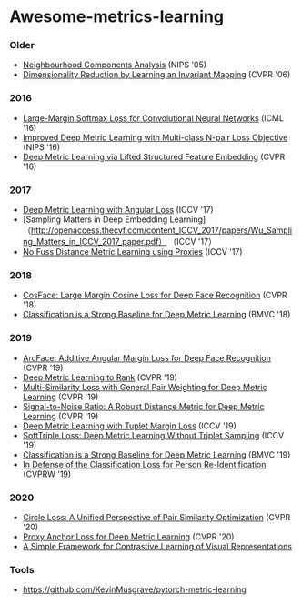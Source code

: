 # Awesome-metrics-learning

### Older
- [Neighbourhood Components Analysis](https://www.cs.toronto.edu/~hinton/absps/nca.pdf) (NIPS '05)
- [Dimensionality Reduction by Learning an Invariant Mapping](http://yann.lecun.com/exdb/publis/pdf/hadsell-chopra-lecun-06.pdf) (CVPR '06)

### 2016
- [Large-Margin Softmax Loss for Convolutional Neural Networks](https://arxiv.org/abs/1612.02295) (ICML '16)
- [Improved Deep Metric Learning with Multi-class N-pair Loss Objective](https://papers.nips.cc/paper/6200-improved-deep-metric-learning-with-multi-class-n-pair-loss-objective) (NIPS '16)
- [Deep Metric Learning via Lifted Structured Feature Embedding](https://arxiv.org/abs/1511.06452) (CVPR '16)

### 2017 
- [Deep Metric Learning with Angular Loss](https://arxiv.org/abs/1708.01682) (ICCV '17)
- [Sampling Matters in Deep Embedding Learning]（http://openaccess.thecvf.com/content_ICCV_2017/papers/Wu_Sampling_Matters_in_ICCV_2017_paper.pdf） （ICCV '17）
- [No Fuss Distance Metric Learning using Proxies](https://arxiv.org/abs/1703.07464) (ICCV '17)

### 2018
- [CosFace: Large Margin Cosine Loss for Deep Face Recognition](https://arxiv.org/abs/1801.09414) (CVPR '18)
- [Classification is a Strong Baseline for Deep Metric Learning](https://arxiv.org/abs/1811.12649) (BMVC '18)

### 2019
- [ArcFace: Additive Angular Margin Loss for Deep Face Recognition](https://arxiv.org/abs/1801.07698) (CVPR '19)
- [Deep Metric Learning to Rank](http://cs-people.bu.edu/hekun/papers/CVPR2019FastAP.pdf) (CVPR '19)
- [Multi-Similarity Loss with General Pair Weighting for Deep Metric Learning](https://arxiv.org/abs/1904.06627) (CVPR '19)
- [Signal-to-Noise Ratio: A Robust Distance Metric for Deep Metric Learning](http://openaccess.thecvf.com/content_CVPR_2019/papers/Yuan_Signal-To-Noise_Ratio_A_Robust_Distance_Metric_for_Deep_Metric_Learning_CVPR_2019_paper.pdf) (CVPR '19)
- [Deep Metric Learning with Tuplet Margin Loss](http://openaccess.thecvf.com/content_ICCV_2019/papers/Yu_Deep_Metric_Learning_With_Tuplet_Margin_Loss_ICCV_2019_paper.pdf) (ICCV '19)
- [SoftTriple Loss: Deep Metric Learning Without Triplet Sampling](http://openaccess.thecvf.com/content_ICCV_2019/papers/Qian_SoftTriple_Loss_Deep_Metric_Learning_Without_Triplet_Sampling_ICCV_2019_paper.pdf) (ICCV '19)
- [Classification is a Strong Baseline for Deep Metric Learning](https://arxiv.org/abs/1811.12649) (BMVC '19)
- [In Defense of the Classification Loss for Person Re-Identification](http://openaccess.thecvf.com/content_CVPRW_2019/papers/TRMTMCT/Zhai_In_Defense_of_the_Classification_Loss_for_Person_Re-Identification_CVPRW_2019_paper.pdf) (CVPRW '19)

### 2020
- [Circle Loss: A Unified Perspective of Pair Similarity Optimization](https://arxiv.org/abs/2002.10857) (CVPR '20)
- [Proxy Anchor Loss for Deep Metric Learning](https://arxiv.org/abs/2003.13911) (CVPR '20)
- [A Simple Framework for Contrastive Learning of Visual Representations](https://arxiv.org/abs/2002.05709)


### Tools
- https://github.com/KevinMusgrave/pytorch-metric-learning
